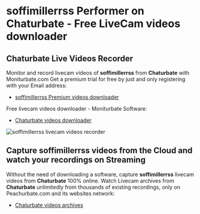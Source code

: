 # soffimillerrss Performer on Chaturbate - Free LiveCam videos downloader

## Chaturbate Live Videos Recorder

Monitor and record livecam videos of **soffimillerrss** from **Chaturbate** with Moniturbate.com
Get a premium trial for free by just and only registering with your Email address:
* [soffimillerrss Premium videos downloader](https://moniturbate.com/request-demo-licence-key.html)

Free livecam videos downloader - Moniturbate Software:
* [Chaturbate videos downloader](https://moniturbate.com/moniturbate-download-software.html)

![soffimillerrss livecam videos recorder](https://peachurnet.com/templates/moniturbate-software.png)


## Capture soffimillerrss videos from the Cloud and watch your recordings on Streaming

Without the need of downloading a software, capture **soffimillerrss** livecam videos from **Chaturbate** 100% online.
Watch Livecam archives from **Chaturbate** unlimitedly from thousands of existing recordings, only on Peachurbate.com and its websites network:
* [Chaturbate videos archives](https://peachurnet.com/)